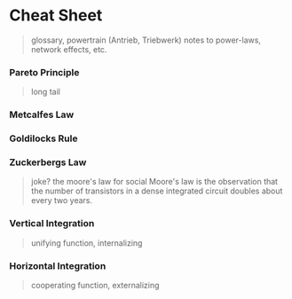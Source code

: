 # Cheat Sheet
> glossary, powertrain (Antrieb, Triebwerk) 
> notes to power-laws, network effects, etc.

### Pareto Principle
> long tail

### Metcalfes Law

### Goldilocks Rule

### Zuckerbergs Law
> joke? the moore's law for social
> Moore's law is the observation that the number of transistors in a dense integrated circuit doubles about every two years.

### Vertical Integration
> unifying function, internalizing

### Horizontal Integration
> cooperating function, externalizing